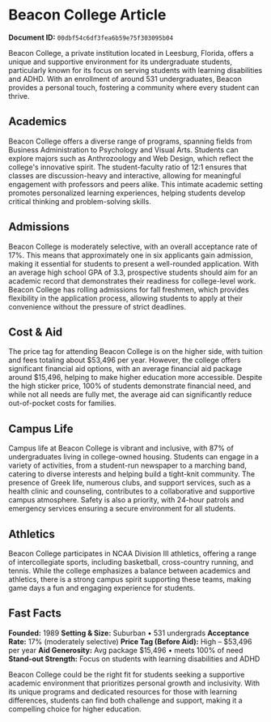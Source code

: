 # Beacon College Article

**Document ID:** `00dbf54c6df3fea6b59e75f303095b04`

Beacon College, a private institution located in Leesburg, Florida, offers a unique and supportive environment for its undergraduate students, particularly known for its focus on serving students with learning disabilities and ADHD. With an enrollment of around 531 undergraduates, Beacon provides a personal touch, fostering a community where every student can thrive.

## Academics
Beacon College offers a diverse range of programs, spanning fields from Business Administration to Psychology and Visual Arts. Students can explore majors such as Anthrozoology and Web Design, which reflect the college's innovative spirit. The student-faculty ratio of 12:1 ensures that classes are discussion-heavy and interactive, allowing for meaningful engagement with professors and peers alike. This intimate academic setting promotes personalized learning experiences, helping students develop critical thinking and problem-solving skills.

## Admissions
Beacon College is moderately selective, with an overall acceptance rate of 17%. This means that approximately one in six applicants gain admission, making it essential for students to present a well-rounded application. With an average high school GPA of 3.3, prospective students should aim for an academic record that demonstrates their readiness for college-level work. Beacon College has rolling admissions for fall freshmen, which provides flexibility in the application process, allowing students to apply at their convenience without the pressure of strict deadlines.

## Cost & Aid
The price tag for attending Beacon College is on the higher side, with tuition and fees totaling about $53,496 per year. However, the college offers significant financial aid options, with an average financial aid package around $15,496, helping to make higher education more accessible. Despite the high sticker price, 100% of students demonstrate financial need, and while not all needs are fully met, the average aid can significantly reduce out-of-pocket costs for families.

## Campus Life
Campus life at Beacon College is vibrant and inclusive, with 87% of undergraduates living in college-owned housing. Students can engage in a variety of activities, from a student-run newspaper to a marching band, catering to diverse interests and helping build a tight-knit community. The presence of Greek life, numerous clubs, and support services, such as a health clinic and counseling, contributes to a collaborative and supportive campus atmosphere. Safety is also a priority, with 24-hour patrols and emergency services ensuring a secure environment for all students.

## Athletics
Beacon College participates in NCAA Division III athletics, offering a range of intercollegiate sports, including basketball, cross-country running, and tennis. While the college emphasizes a balance between academics and athletics, there is a strong campus spirit supporting these teams, making game days a fun and engaging experience for students.

## Fast Facts
**Founded:** 1989
**Setting & Size:** Suburban • 531 undergrads
**Acceptance Rate:** 17% (moderately selective)
**Price Tag (Before Aid):** High – $53,496 per year
**Aid Generosity:** Avg package $15,496 • meets 100% of need
**Stand-out Strength:** Focus on students with learning disabilities and ADHD

Beacon College could be the right fit for students seeking a supportive academic environment that prioritizes personal growth and inclusivity. With its unique programs and dedicated resources for those with learning differences, students can find both challenge and support, making it a compelling choice for higher education.
